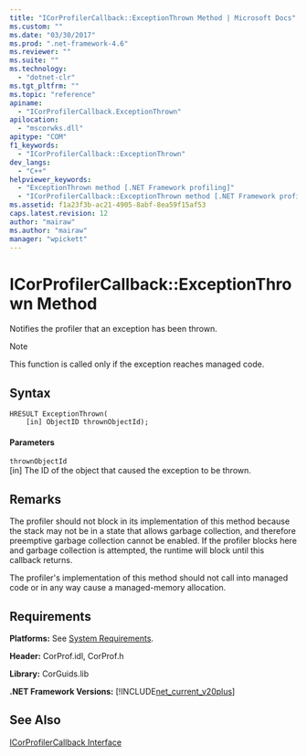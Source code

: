 ```yaml
---
title: "ICorProfilerCallback::ExceptionThrown Method | Microsoft Docs"
ms.custom: ""
ms.date: "03/30/2017"
ms.prod: ".net-framework-4.6"
ms.reviewer: ""
ms.suite: ""
ms.technology: 
  - "dotnet-clr"
ms.tgt_pltfrm: ""
ms.topic: "reference"
apiname: 
  - "ICorProfilerCallback.ExceptionThrown"
apilocation: 
  - "mscorwks.dll"
apitype: "COM"
f1_keywords: 
  - "ICorProfilerCallback::ExceptionThrown"
dev_langs: 
  - "C++"
helpviewer_keywords: 
  - "ExceptionThrown method [.NET Framework profiling]"
  - "ICorProfilerCallback::ExceptionThrown method [.NET Framework profiling]"
ms.assetid: f1a23f3b-ac21-4905-8abf-8ea59f15af53
caps.latest.revision: 12
author: "mairaw"
ms.author: "mairaw"
manager: "wpickett"
---
```

# ICorProfilerCallback::ExceptionThrown Method
Notifies the profiler that an exception has been thrown.  
  
> [!NOTE]
>  This function is called only if the exception reaches managed code.  
  
## Syntax  
  
```  
HRESULT ExceptionThrown(  
    [in] ObjectID thrownObjectId);  
```  
  
#### Parameters  
 `thrownObjectId`  
 [in] The ID of the object that caused the exception to be thrown.  
  
## Remarks  
 The profiler should not block in its implementation of this method because the stack may not be in a state that allows garbage collection, and therefore preemptive garbage collection cannot be enabled. If the profiler blocks here and garbage collection is attempted, the runtime will block until this callback returns.  
  
 The profiler's implementation of this method should not call into managed code or in any way cause a managed-memory allocation.  
  
## Requirements  
 **Platforms:** See [System Requirements](../../../../docs/framework/getting-started/system-requirements.md).  
  
 **Header:** CorProf.idl, CorProf.h  
  
 **Library:** CorGuids.lib  
  
 **.NET Framework Versions:** [!INCLUDE[net_current_v20plus](../../../../includes/net-current-v20plus-md.md)]  
  
## See Also  
 [ICorProfilerCallback Interface](../../../../docs/framework/unmanaged-api/profiling/icorprofilercallback-interface.md)